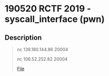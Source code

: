 190520 RCTF 2019 - syscall_interface (pwn)
===

## Description

> nc 139.180.144.86 20004
> 
> nc 106.52.252.82 20004
> 
> [File](https://adworld.xctf.org.cn/media/uploads/task/2061041a9431440a82371fac8155c840.zip)
